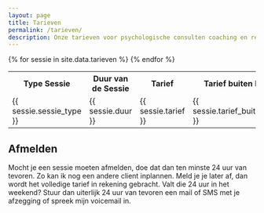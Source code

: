 ```yaml
---
layout: page
title: Tarieven
permalink: /tarieven/
description: Onze tarieven voor psychologische consulten coaching en relatietherapie
---
```


<table>
<tr> <th>Type Sessie </th> <th>Duur van de Sessie</th><th>Tarief</th><th>Tarief buiten kantoortijden</th></tr>
{% for sessie in site.data.tarieven %}
<tr>
<td>{{ sessie.sessie_type }}</td>
<td>{{ sessie.duur }}</td>
<td>{{ sessie.tarief }}</td>
<td>{{ sessie.tarief_buiten_kantoortijden }}</td>
</tr>
{% endfor %}
</table>

## Afmelden

Mocht je een sessie moeten afmelden, doe dat dan ten minste 24 uur van tevoren. Zo kan ik nog een andere client inplannen. 
Meld je je later af, dan wordt het volledige tarief in rekening gebracht.
Valt die 24 uur in het weekend? Stuur dan uiterlijk 24 uur van tevoren een mail of SMS met je afzegging of spreek mijn voicemail in.   



